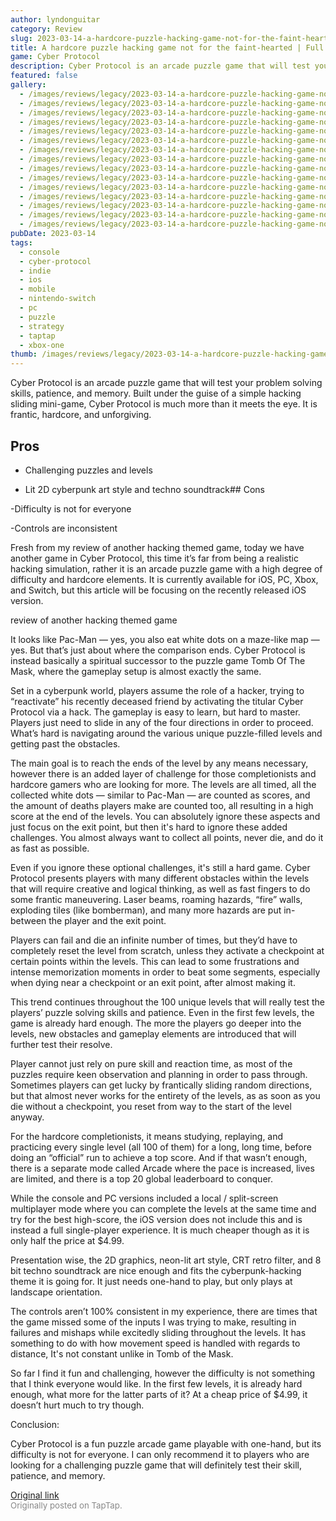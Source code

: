 ```yaml
---
author: lyndonguitar
category: Review
slug: 2023-03-14-a-hardcore-puzzle-hacking-game-not-for-the-faint-hearted-full-review-cyber-protocol
title: A hardcore puzzle hacking game not for the faint-hearted | Full Review - Cyber Protocol
game: Cyber Protocol
description: Cyber Protocol is an arcade puzzle game that will test your problem solving skills, patience, and memory. Built under the guise of a simple hacking sliding mini-game, Cyber Protocol is much more than it meets the eye. It is frantic, hardcore, and unforgiving.
featured: false
gallery:
  - /images/reviews/legacy/2023-03-14-a-hardcore-puzzle-hacking-game-not-for-the-faint-hearted--full-review---cyber-protocol-0.avif
  - /images/reviews/legacy/2023-03-14-a-hardcore-puzzle-hacking-game-not-for-the-faint-hearted--full-review---cyber-protocol-1.avif
  - /images/reviews/legacy/2023-03-14-a-hardcore-puzzle-hacking-game-not-for-the-faint-hearted--full-review---cyber-protocol-2.avif
  - /images/reviews/legacy/2023-03-14-a-hardcore-puzzle-hacking-game-not-for-the-faint-hearted--full-review---cyber-protocol-3.avif
  - /images/reviews/legacy/2023-03-14-a-hardcore-puzzle-hacking-game-not-for-the-faint-hearted--full-review---cyber-protocol-4.avif
  - /images/reviews/legacy/2023-03-14-a-hardcore-puzzle-hacking-game-not-for-the-faint-hearted--full-review---cyber-protocol-5.avif
  - /images/reviews/legacy/2023-03-14-a-hardcore-puzzle-hacking-game-not-for-the-faint-hearted--full-review---cyber-protocol-6.avif
  - /images/reviews/legacy/2023-03-14-a-hardcore-puzzle-hacking-game-not-for-the-faint-hearted--full-review---cyber-protocol-7.avif
  - /images/reviews/legacy/2023-03-14-a-hardcore-puzzle-hacking-game-not-for-the-faint-hearted--full-review---cyber-protocol-8.avif
  - /images/reviews/legacy/2023-03-14-a-hardcore-puzzle-hacking-game-not-for-the-faint-hearted--full-review---cyber-protocol-9.avif
  - /images/reviews/legacy/2023-03-14-a-hardcore-puzzle-hacking-game-not-for-the-faint-hearted--full-review---cyber-protocol-10.avif
  - /images/reviews/legacy/2023-03-14-a-hardcore-puzzle-hacking-game-not-for-the-faint-hearted--full-review---cyber-protocol-11.avif
  - /images/reviews/legacy/2023-03-14-a-hardcore-puzzle-hacking-game-not-for-the-faint-hearted--full-review---cyber-protocol-12.avif
  - /images/reviews/legacy/2023-03-14-a-hardcore-puzzle-hacking-game-not-for-the-faint-hearted--full-review---cyber-protocol-13.avif
  - /images/reviews/legacy/2023-03-14-a-hardcore-puzzle-hacking-game-not-for-the-faint-hearted--full-review---cyber-protocol-14.avif
pubDate: 2023-03-14
tags:
  - console
  - cyber-protocol
  - indie
  - ios
  - mobile
  - nintendo-switch
  - pc
  - puzzle
  - strategy
  - taptap
  - xbox-one
thumb: /images/reviews/legacy/2023-03-14-a-hardcore-puzzle-hacking-game-not-for-the-faint-hearted--full-review---cyber-protocol-0.avif
---
```


Cyber Protocol is an arcade puzzle game that will test your problem solving skills, patience, and memory. Built under the guise of a simple hacking sliding mini-game, Cyber Protocol is much more than it meets the eye. It is frantic, hardcore, and unforgiving.




## Pros



- Challenging puzzles and levels


- Lit 2D cyberpunk art style and techno soundtrack## Cons


-Difficulty is not for everyone

-Controls are inconsistent

Fresh from my review of another hacking themed game, today we have another game in Cyber Protocol, this time it’s far from being a realistic hacking simulation, rather it is an arcade puzzle game with a high degree of difficulty and hardcore elements. It is currently available for iOS, PC, Xbox, and Switch, but this article will be focusing on the recently released iOS version.

review of another hacking themed game

It looks like Pac-Man — yes, you also eat white dots on a maze-like map — yes. But that’s just about where the comparison ends. Cyber Protocol is instead basically a spiritual successor to the puzzle game Tomb Of The Mask, where the gameplay setup is almost exactly the same.

Set in a cyberpunk world, players assume the role of a hacker, trying to “reactivate” his recently deceased friend by activating the titular Cyber Protocol via a hack. The gameplay is easy to learn, but hard to master. Players just need to slide in any of the four directions in order to proceed. What’s hard is navigating around the various unique puzzle-filled levels and getting past the obstacles.

The main goal is to reach the ends of the level by any means necessary, however there is an added layer of challenge for those completionists and hardcore gamers who are looking for more. The levels are all timed, all the collected white dots — similar to Pac-Man — are counted as scores, and the amount of deaths players make are counted too, all resulting in a high score at the end of the levels. You can absolutely ignore these aspects and just focus on the exit point, but then it's hard to ignore these added challenges. You almost always want to collect all points, never die, and do it as fast as possible.

Even if you ignore these optional challenges, it's still a hard game. Cyber Protocol presents players with many different obstacles within the levels that will require creative and logical thinking, as well as fast fingers to do some frantic maneuvering. Laser beams, roaming hazards, “fire” walls, exploding tiles (like bomberman), and many more hazards are put in-between the player and the exit point.

Players can fail and die an infinite number of times, but they’d have to completely reset the level from scratch, unless they activate a checkpoint at certain points within the levels. This can lead to some frustrations and intense memorization moments in order to beat some segments, especially when dying near a checkpoint or an exit point, after almost making it.

This trend continues throughout the 100 unique levels that will really test the players’ puzzle solving skills and patience. Even in the first few levels, the game is already hard enough. The more the players go deeper into the levels, new obstacles and gameplay elements are introduced that will further test their resolve.

Player cannot just rely on pure skill and reaction time, as most of the puzzles require keen observation and planning in order to pass through. Sometimes players can get lucky by frantically sliding random directions, but that almost never works for the entirety of the levels, as as soon as you die without a checkpoint, you reset from way to the start of the level anyway.

For the hardcore completionists, it means studying, replaying, and practicing every single level (all 100 of them) for a long, long time, before doing an “official” run to achieve a top score. And if that wasn’t enough, there is a separate mode called Arcade where the pace is increased, lives are limited, and there is a top 20 global leaderboard to conquer.

While the console and PC versions included a local / split-screen multiplayer mode where you can complete the levels at the same time and try for the best high-score, the iOS version does not include this and is instead a full single-player experience. It is much cheaper though as it is only half the price at $4.99.

Presentation wise, the 2D graphics, neon-lit art style, CRT retro filter, and 8 bit techno soundtrack are nice enough and fits the cyberpunk-hacking theme it is going for. It just needs one-hand to play, but only plays at landscape orientation.

The controls aren’t 100% consistent in my experience, there are times that the game missed some of the inputs I was trying to make, resulting in failures and mishaps while excitedly sliding throughout the levels. It has something to do with how movement speed is handled with regards to distance, It's not constant unlike in Tomb of the Mask.

So far I find it fun and challenging, however the difficulty is not something that I think everyone would like. In the first few levels, it is already hard enough, what more for the latter parts of it? At a cheap price of $4.99, it doesn’t hurt much to try though.

Conclusion:

Cyber Protocol is a fun puzzle arcade game playable with one-hand, but its difficulty is not for everyone. I can only recommend it to players who are looking for a challenging puzzle game that will definitely test their skill, patience, and memory.

[Original link](https://www.taptap.io/post/4795790)<br><span style="font-size: 0.95em; color: #888;">Originally posted on TapTap.</span>